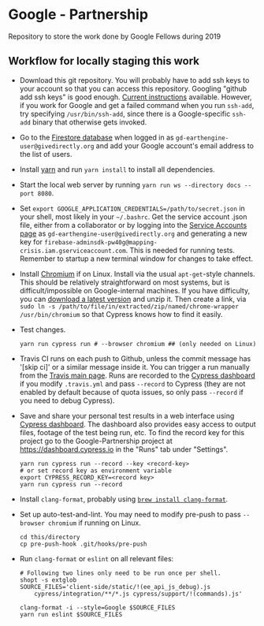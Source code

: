 # Google - Partnership
Repository to store the work done by Google Fellows during 2019 

## Workflow for locally staging this work
* Download this git repository. You will probably have to add ssh keys to your
account so that you can access this repository. Googling "github add ssh keys"
is good enough. [Current instructions](https://help.github.com/en/articles/generating-a-new-ssh-key-and-adding-it-to-the-ssh-agent)
available. However, if you work for Google and get a failed command when you run
`ssh-add`, try specifying `/usr/bin/ssh-add`, since there is a Google-specific
`ssh-add` binary that otherwise gets invoked.

* Go to the [Firestore database](
https://console.firebase.google.com/project/mapping-crisis/database/firestore/data~2FALLOWED_USERS~2FALL_USERS)
when logged in as `gd-earthengine-user@givedirectly.org` and add your Google
account's email address to the list of users.

* Install [yarn](http://yarnpkg.com/) and run `yarn install` to install all
dependencies.

* Start the local web server by running
`yarn run ws --directory docs --port 8080`.

* Set `export GOOGLE_APPLICATION_CREDENTIALS=/path/to/secret.json` in your
shell, most likely in your `~/.bashrc`. Get the service account .json file,
either from a collaborator or by logging into the [Service Accounts page](
https://console.cloud.google.com/iam-admin/serviceaccounts?project=mapping-crisis)
as `gd-earthengine-user@givedirectly.org` and generating a new key for
`firebase-adminsdk-pw40g@mapping-crisis.iam.gserviceaccount.com`. This is needed
for running tests. Remember to startup a new terminal window for changes to
take effect.

* Install [Chromium](https://www.chromium.org) if on Linux. Install via the
  usual `apt-get`-style channels. This should be relatively straightforward on
  most systems, but is difficult/impossible on Google-internal machines. If you
  have difficulty, you can [download a latest
  version](https://download-chromium.appspot.com) and unzip it. Then create a
  link, via `sudo ln -s /path/to/file/in/extracted/zip/named/chrome-wrapper
  /usr/bin/chromium` so that Cypress knows how to find it easily.

* Test changes.

    ```shell
    yarn run cypress run # --browser chromium ## (only needed on Linux) 
    ```

* Travis CI runs on each push to Github, unless the commit message has
'[skip ci]' or a similar message inside it. You can trigger a run manually from
the [Travis main page](https://travis-ci.com/givedirectly/Google-Partnership).
Runs are recorded to the [Cypress dashboard](https://www.cypress.io/dashboard/)
if you modify `.travis.yml` and pass `--record` to Cypress (they are not enabled
by default because of quota issues, so only pass `--record` if you need to
debug Cypress).

* Save and share your personal test results in a web interface using
[Cypress dashboard](https://www.cypress.io/dashboard/). The dashboard also
provides easy access to output files, footage of the test being run, etc. To find
the record key for this project go to the Google-Partnership project at
https://dashboard.cypress.io in the "Runs" tab under "Settings".
  
    ```shell
    yarn run cypress run --record --key <record-key>
    # or set record key as environment variable
    export CYPRESS_RECORD_KEY=<record key>
    yarn run cypress run --record
    ```

* Install `clang-format`, probably using [`brew install clang-format`](https://brew.sh).

* Set up auto-test-and-lint. You may need to modify pre-push to pass `--browser
  chromium` if running on Linux.

    ```shell
    cd this/directory
    cp pre-push-hook .git/hooks/pre-push
    ```

* Run `clang-format` or `eslint` on all relevant files:

    ```shell
    # Following two lines only need to be run once per shell.
    shopt -s extglob
    SOURCE_FILES='client-side/static/!(ee_api_js_debug).js 
        cypress/integration/**/*.js cypress/support/!(commands).js'

    clang-format -i --style=Google $SOURCE_FILES
    yarn run eslint $SOURCE_FILES
    ```

